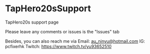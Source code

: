 # TapHero20sSupport
TapHero20s support page

Please leave any comments or issues is the "Issues" tab

Besides, you can also reach me via 
Email: au_ninyu@hotmail.com
IG: pcfixerhk
Twitch: https://www.twitch.tv/yu93652510
